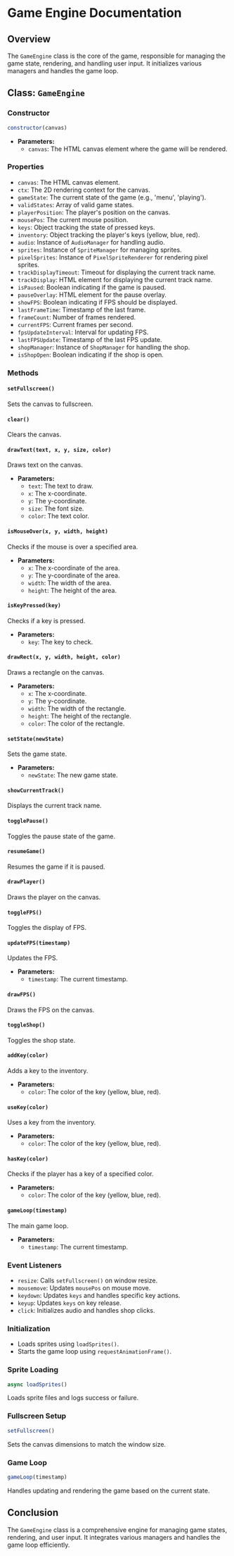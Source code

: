 # Game Engine Documentation

## Overview
The `GameEngine` class is the core of the game, responsible for managing the game state, rendering, and handling user input. It initializes various managers and handles the game loop.

## Class: `GameEngine`

### Constructor
```javascript
constructor(canvas)
```
- **Parameters:**
    - `canvas`: The HTML canvas element where the game will be rendered.

### Properties
- `canvas`: The HTML canvas element.
- `ctx`: The 2D rendering context for the canvas.
- `gameState`: The current state of the game (e.g., 'menu', 'playing').
- `validStates`: Array of valid game states.
- `playerPosition`: The player's position on the canvas.
- `mousePos`: The current mouse position.
- `keys`: Object tracking the state of pressed keys.
- `inventory`: Object tracking the player's keys (yellow, blue, red).
- `audio`: Instance of `AudioManager` for handling audio.
- `sprites`: Instance of `SpriteManager` for managing sprites.
- `pixelSprites`: Instance of `PixelSpriteRenderer` for rendering pixel sprites.
- `trackDisplayTimeout`: Timeout for displaying the current track name.
- `trackDisplay`: HTML element for displaying the current track name.
- `isPaused`: Boolean indicating if the game is paused.
- `pauseOverlay`: HTML element for the pause overlay.
- `showFPS`: Boolean indicating if FPS should be displayed.
- `lastFrameTime`: Timestamp of the last frame.
- `frameCount`: Number of frames rendered.
- `currentFPS`: Current frames per second.
- `fpsUpdateInterval`: Interval for updating FPS.
- `lastFPSUpdate`: Timestamp of the last FPS update.
- `shopManager`: Instance of `ShopManager` for handling the shop.
- `isShopOpen`: Boolean indicating if the shop is open.

### Methods

#### `setFullscreen()`
Sets the canvas to fullscreen.

#### `clear()`
Clears the canvas.

#### `drawText(text, x, y, size, color)`
Draws text on the canvas.
- **Parameters:**
    - `text`: The text to draw.
    - `x`: The x-coordinate.
    - `y`: The y-coordinate.
    - `size`: The font size.
    - `color`: The text color.

#### `isMouseOver(x, y, width, height)`
Checks if the mouse is over a specified area.
- **Parameters:**
    - `x`: The x-coordinate of the area.
    - `y`: The y-coordinate of the area.
    - `width`: The width of the area.
    - `height`: The height of the area.

#### `isKeyPressed(key)`
Checks if a key is pressed.
- **Parameters:**
    - `key`: The key to check.

#### `drawRect(x, y, width, height, color)`
Draws a rectangle on the canvas.
- **Parameters:**
    - `x`: The x-coordinate.
    - `y`: The y-coordinate.
    - `width`: The width of the rectangle.
    - `height`: The height of the rectangle.
    - `color`: The color of the rectangle.

#### `setState(newState)`
Sets the game state.
- **Parameters:**
    - `newState`: The new game state.

#### `showCurrentTrack()`
Displays the current track name.

#### `togglePause()`
Toggles the pause state of the game.

#### `resumeGame()`
Resumes the game if it is paused.

#### `drawPlayer()`
Draws the player on the canvas.

#### `toggleFPS()`
Toggles the display of FPS.

#### `updateFPS(timestamp)`
Updates the FPS.
- **Parameters:**
    - `timestamp`: The current timestamp.

#### `drawFPS()`
Draws the FPS on the canvas.

#### `toggleShop()`
Toggles the shop state.

#### `addKey(color)`
Adds a key to the inventory.
- **Parameters:**
    - `color`: The color of the key (yellow, blue, red).

#### `useKey(color)`
Uses a key from the inventory.
- **Parameters:**
    - `color`: The color of the key (yellow, blue, red).

#### `hasKey(color)`
Checks if the player has a key of a specified color.
- **Parameters:**
    - `color`: The color of the key (yellow, blue, red).

#### `gameLoop(timestamp)`
The main game loop.
- **Parameters:**
    - `timestamp`: The current timestamp.

### Event Listeners
- `resize`: Calls `setFullscreen()` on window resize.
- `mousemove`: Updates `mousePos` on mouse move.
- `keydown`: Updates `keys` and handles specific key actions.
- `keyup`: Updates `keys` on key release.
- `click`: Initializes audio and handles shop clicks.

### Initialization
- Loads sprites using `loadSprites()`.
- Starts the game loop using `requestAnimationFrame()`.

### Sprite Loading
```javascript
async loadSprites()
```
Loads sprite files and logs success or failure.

### Fullscreen Setup
```javascript
setFullscreen()
```
Sets the canvas dimensions to match the window size.

### Game Loop
```javascript
gameLoop(timestamp)
```
Handles updating and rendering the game based on the current state.

## Conclusion
The `GameEngine` class is a comprehensive engine for managing game states, rendering, and user input. It integrates various managers and handles the game loop efficiently.
